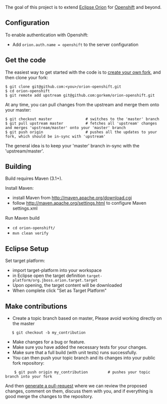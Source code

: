 The goal of this project is to extend [Eclipse Orion](http://www.eclipse.org/orion) for [Openshift](http://www.openshift.com) and beyond.
## Configuration
To enable authentication with Openshift:
- Add `orion.auth.name = openshift`  to the server configuration

## Get the code

The easiest way to get started with the code is to [create your own fork](http://help.github.com/forking/), and then clone your fork:

    $ git clone git@github.com:<you>/orion-openshift.git
    $ cd orion-openshift
    $ git remote add upstream git@github.com:gorkem/orion-openshift.git
  
At any time, you can pull changes from the upstream and merge them onto your master:

    $ git checkout master               # switches to the 'master' branch
    $ git pull upstream master          # fetches all 'upstream' changes and merges 'upstream/master' onto your 'master' branch
    $ git push origin                   # pushes all the updates to your fork, which should be in-sync with 'upstream'

The general idea is to keep your 'master' branch in-sync with the 'upstream/master'.

## Building
Build requires Maven (3.1+). 

Install Maven:
- install Maven from http://maven.apache.org/download.cgi
- follow http://maven.apache.org/settings.html to configure Maven settings.xml
 
Run Maven build
- `cd orion-openshift/`
- `mvn clean verify`


## Eclipse Setup

Set target platform:
- import target-platform into your workspace
- in Eclipse open the target definition `target-platform/org.jboss.orion.target.target`
- Upon opening, the target content will be downloaded
- When complete click "Set as Target Platform"

## Make contributions

* Create a topic branch based on master, Please avoid working directly on the master
````
   $ git checkout -b my_contribution
````
* Make changes for a bug or feature.
* Make sure you have added the necessary tests for your changes.
* Make sure that a full build (with unit tests) runs successfully. 
* You can then push your topic branch and its changes into your public fork repository:
````
	$ git push origin my_contribution         # pushes your topic branch into your fork
````
And then [generate a pull-request](http://help.github.com/pull-requests/) where we can review the proposed changes, comment on them, discuss them with you, and if everything is good merge the changes to the repository.
